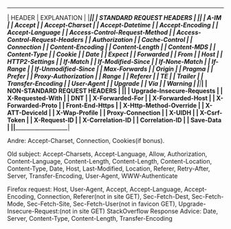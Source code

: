  ________________________________________________
|             HEADER             |  EXPLANATION  |
|________________________________|_______________|
|       STANDARD REQUEST HEADERS                 |
|________________________________________________|
| A-IM                           | 
| Accept                         |
| Accept-Charset                 |
| Accept-Datetime                |
| Accept-Encoding                |
| Accept-Language                |
| Access-Control-Request-Method  |
| Access-Control-Request-Headers |
| Authorization                  |
| Cache-Control                  |
| Connection                     |
| Content-Encoding               |
| Content-Length                 |
| Content-MDS                    |
| Content-Type                   |
| Cookie                         |
| Date                           |
| Expect                         |
| Forwarded                      |
| From                           |
| Host                           |
| HTTP2-Settings                 |
| If-Match                       |
| If-Modified-Since              |
| If-None-Match                  |
| If-Range                       |
| If-Unmodified-Since            |
| Max-Forwards                   |
| Origin                         |
| Pragma                         |
| Prefer                         |
| Proxy-Authorization            |
| Range                          |
| Referer                        |
| TE                             |
| Trailer                        |
| Transfer-Encoding              |
| User-Agent                     |
| Upgrade                        |
| Via                            |
| Warning                        |
|________________________________|_____________________|
|             NON-STANDARD REQUEST HEADERS             |
|______________________________________________________|
| Upgrade-Insecure-Requests      |
| X-Requested-With               |
| DNT                            |
| X-Forwarded-For                |
| X-Forwarded-Host               |
| X-Forwarded-Proto              |
| Front-End-Https                |
| X-Http-Method-Override         |
| X-ATT-DeviceId                 |
| X-Wap-Profile                  |
| Proxy-Connection               |
| X-UIDH                         |
| X-Csrf-Token                   |
| X-Request-ID                   |
| X-Correlation-ID               |
| Correlation-ID                 |
| Save-Data                      |
|________________________________|_____________________|


Andre: Accept-Charset, Connection, Cookies(if bonus).

Old subject: Accept-Charsets, Accept-Language, Allow, Authorization, Content-Language, Content-Length,
Content-Length, Content-Location, Content-Type, Date, Host, Last-Modified, Location, Referer, 
Retry-After, Server, Transfer-Encoding, User-Agent, WWW-Authenticate

Firefox request: Host, User-Agent, Accept, Accept-Language, Accept-Encoding, Connection, Referer(not in site GET), 
		Sec-Fetch-Dest, Sec-Fetch-Mode, Sec-Fetch-Site,
		Sec-Fetch-User(not in favicon GET), Upgrade-Insecure-Request:(not in site GET)
StackOverflow Response Advice: Date, Server, Content-Type, Content-Length, Transfer-Encoding